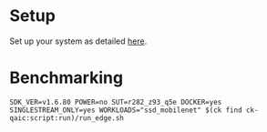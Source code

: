 # Setup
Set up your system as detailed [here](https://github.com/krai/ck-qaic/blob/main/script/setup.docker/README.md).

# Benchmarking
```
SDK_VER=v1.6.80 POWER=no SUT=r282_z93_q5e DOCKER=yes SINGLESTREAM_ONLY=yes WORKLOADS="ssd_mobilenet" $(ck find ck-qaic:script:run)/run_edge.sh
```
